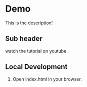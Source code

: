 # Demo

This is the description!

## Sub header

watch the tutorial on youtube

## Local Development

1. Open index.html in your browser.
